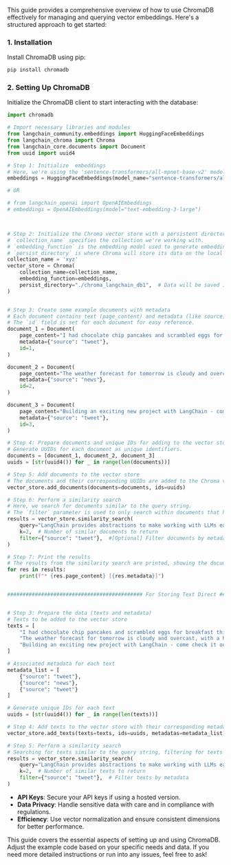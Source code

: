 This guide provides a comprehensive overview of how to use ChromaDB effectively for managing and querying vector embeddings. Here's a structured approach to get started:

### **1. Installation**

Install ChromaDB using pip:

```bash
pip install chromadb
```

### **2. Setting Up ChromaDB**

Initialize the ChromaDB client to start interacting with the database:

```python
import chromadb

# Import necessary libraries and modules
from langchain_community.embeddings import HuggingFaceEmbeddings
from langchain_chroma import Chroma
from langchain_core.documents import Document
from uuid import uuid4

# Step 1: Initialize  embeddings
# Here, we're using the 'sentence-transformers/all-mpnet-base-v2' model for generating embeddings. You can use Open ai also.
embeddings = HuggingFaceEmbeddings(model_name="sentence-transformers/all-mpnet-base-v2")

# OR

# from langchain_openai import OpenAIEmbeddings
# embeddings = OpenAIEmbeddings(model="text-embedding-3-large")



# Step 2: Initialize the Chroma vector store with a persistent directory
# `collection_name` specifies the collection we're working with.
# `embedding_function` is the embedding model used to generate embeddings.
# `persist_directory` is where Chroma will store its data on the local filesystem. Remove this parameter if persistence is not required.
collection_name = 'xyz'
vector_store = Chroma(
    collection_name=collection_name,
    embedding_function=embeddings,
    persist_directory="./chroma_langchain_db1",  # Data will be saved in this directory
)


# Step 3: Create some example documents with metadata
# Each document contains text (page_content) and metadata (like source).
# The `id` field is set for each document for easy reference.
document_1 = Document(
    page_content="I had chocolate chip pancakes and scrambled eggs for breakfast this morning.",
    metadata={"source": "tweet"},
    id=1,
)

document_2 = Document(
    page_content="The weather forecast for tomorrow is cloudy and overcast, with a high of 62 degrees.",
    metadata={"source": "news"},
    id=2,
)

document_3 = Document(
    page_content="Building an exciting new project with LangChain - come check it out!",
    metadata={"source": "tweet"},
    id=3,
)

# Step 4: Prepare documents and unique IDs for adding to the vector store
# Generate UUIDs for each document as unique identifiers.
documents = [document_1, document_2, document_3]
uuids = [str(uuid4()) for _ in range(len(documents))]

# Step 5: Add documents to the vector store
# The documents and their corresponding UUIDs are added to the Chroma vector store.
vector_store.add_documents(documents=documents, ids=uuids)

# Step 6: Perform a similarity search
# Here, we search for documents similar to the query string.
# The `filter` parameter is used to only search within documents that have the `source` set to "tweet".
results = vector_store.similarity_search(
    query="LangChain provides abstractions to make working with LLMs easy",
    k=2,  # Number of similar documents to return
    filter={"source": "tweet"},  #[Optional] Filter documents by metadata 
)

# Step 7: Print the results
# The results from the similarity search are printed, showing the document content and metadata.
for res in results:
    print(f"* {res.page_content} [{res.metadata}]")


############################################ For Storing Text Direct ###########################################


# Step 3: Prepare the data (texts and metadata)
# Texts to be added to the vector store
texts = [
    "I had chocolate chip pancakes and scrambled eggs for breakfast this morning.",
    "The weather forecast for tomorrow is cloudy and overcast, with a high of 62 degrees.",
    "Building an exciting new project with LangChain - come check it out!"
]

# Associated metadata for each text
metadata_list = [
    {"source": "tweet"},
    {"source": "news"},
    {"source": "tweet"}
]

# Generate unique IDs for each text
uuids = [str(uuid4()) for _ in range(len(texts))]

# Step 4: Add texts to the vector store with their corresponding metadata and IDs
vector_store.add_texts(texts=texts, ids=uuids, metadatas=metadata_list)

# Step 5: Perform a similarity search
# Searching for texts similar to the query string, filtering for texts from the "tweet" source.
results = vector_store.similarity_search(
    query="LangChain provides abstractions to make working with LLMs easy",
    k=2,  # Number of similar texts to return
    filter={"source": "tweet"},  # Filter texts by metadata
)
```

- **API Keys**: Secure your API keys if using a hosted version.
- **Data Privacy**: Handle sensitive data with care and in compliance with regulations.
- **Efficiency**: Use vector normalization and ensure consistent dimensions for better performance.

This guide covers the essential aspects of setting up and using ChromaDB. Adjust the example code based on your specific needs and data. If you need more detailed instructions or run into any issues, feel free to ask!
